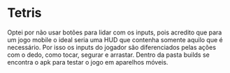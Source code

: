 # Tetris
Optei por não usar botões para lidar com os inputs, pois acredito que para um jogo mobile o ideal seria uma HUD que contenha somente aquilo que é necessário. Por isso os inputs do jogador são diferenciados pelas ações com o dedo, como tocar, segurar e arrastar.
Dentro da pasta builds se encontra o apk para testar o jogo em aparelhos móveis.
